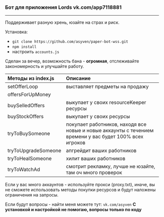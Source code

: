 ### Бот для приложения Lords vk.com/app7118881

---
Поддерживает разную хрень, юзайте на страх и риск.

Установка:
 - `git clone https://github.com/asyven/paper-bot-wss.git`
 - `npm install`
 - настроить `accounts.js`

Сделан за вечер, возможность бана - **огромная**, отслеживайте закономерность и улучшайте работу.



| Методы из index.js  | Описание                                                                                                |
|:--------------------|:--------------------------------------------------------------------------------------------------------|
| setOfferLoop        | выставляет предметы на продажу                                                                          |
| offersForUpMoney    |                                                                                                         |
| buySelledOffers     | выкупает у своих resourceKeeper ресурсы                                                                 |
| buyStockOffers      | выкупает у своих ресурсы                                                                                |
| tryToBuySomeone     | покупает работников, находя все новые и новые аккаунты с течением времени у вас будет 100% всех игроков |
| tryToUpgradeSomeone | апгрейдит ваших работников                                                                              |
| tryToHealSomeone    | хилит ваших работников                                                                                  |
| tryToWatchAd        | смотрит рекламку, лучше не юзайте, там оч много проверок                                                |

Если у вас много аккаунтов -  используйте прокси (proxy.txt), иначе, вы не сможете использовать методы покупки ресурсов и будут наложены ограничения на запросы.

Если будут вопросы - найти меня можете тут: `vk.com/asyven`
**С установкой и настройкой не помогаю, вопросы только по коду**
